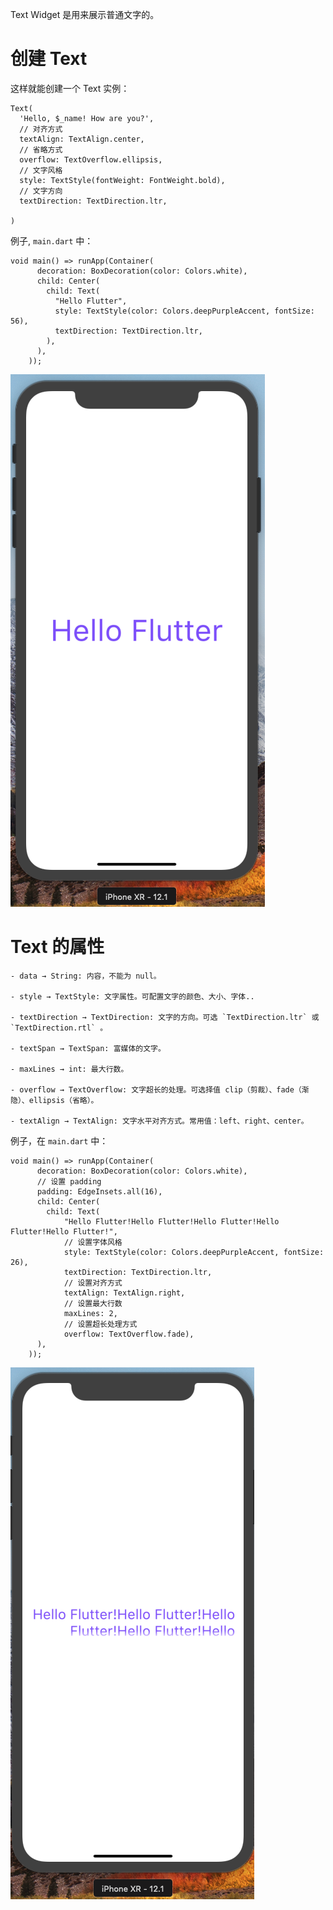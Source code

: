 Text Widget 是用来展示普通文字的。  

# 创建 Text

这样就能创建一个 Text 实例：  

```
Text(
  'Hello, $_name! How are you?',
  // 对齐方式
  textAlign: TextAlign.center,
  // 省略方式
  overflow: TextOverflow.ellipsis,
  // 文字风格
  style: TextStyle(fontWeight: FontWeight.bold),
  // 文字方向
  textDirection: TextDirection.ltr,

)
```

  

例子, `main.dart` 中：  

```
void main() => runApp(Container(
      decoration: BoxDecoration(color: Colors.white),
      child: Center(
        child: Text(
          "Hello Flutter",
          style: TextStyle(color: Colors.deepPurpleAccent, fontSize: 56),
          textDirection: TextDirection.ltr,
        ),
      ),
    ));
```  

![](https://raw.githubusercontent.com/chenBingX/img/master/Flutter/Flutter示例1.png)

# Text 的属性
  

    - data → String: 内容，不能为 null。

    - style → TextStyle: 文字属性。可配置文字的颜色、大小、字体..
    
    - textDirection → TextDirection: 文字的方向。可选 `TextDirection.ltr` 或 `TextDirection.rtl` 。
    
    - textSpan → TextSpan: 富媒体的文字。  
    
    - maxLines → int: 最大行数。  
    
    - overflow → TextOverflow: 文字超长的处理。可选择值 clip（剪裁）、fade（渐隐）、ellipsis（省略）。  
    
    - textAlign → TextAlign: 文字水平对齐方式。常用值：left、right、center。

例子，在 `main.dart` 中：    

```
void main() => runApp(Container(
      decoration: BoxDecoration(color: Colors.white),
      // 设置 padding
      padding: EdgeInsets.all(16),
      child: Center(
        child: Text(
            "Hello Flutter!Hello Flutter!Hello Flutter!Hello Flutter!Hello Flutter!",
            // 设置字体风格
            style: TextStyle(color: Colors.deepPurpleAccent, fontSize: 26),
            textDirection: TextDirection.ltr,
            // 设置对齐方式
            textAlign: TextAlign.right,
            // 设置最大行数
            maxLines: 2,
            // 设置超长处理方式
            overflow: TextOverflow.fade),
      ),
    ));
```

![](https://raw.githubusercontent.com/chenBingX/img/master/Flutter/Flutter示例2.png)